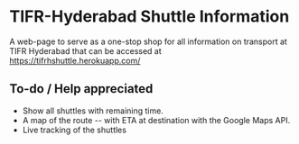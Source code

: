 # TIFR-Hyderabad Shuttle Information

A web-page to serve as a one-stop shop for all information on transport at TIFR Hyderabad that can be accessed at https://tifrhshuttle.herokuapp.com/

## To-do / Help appreciated

* Show all shuttles with remaining time.
* A map of the route -- with ETA at destination with the Google Maps API.
* Live tracking of the shuttles
